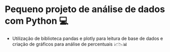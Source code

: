 # Pequeno projeto de análise de dados com Python 💻

- Utilização de biblioteca pandas e plotly para leitura de base de dados e 
criação de gráficos para análise de percentuais 📈📉📊

